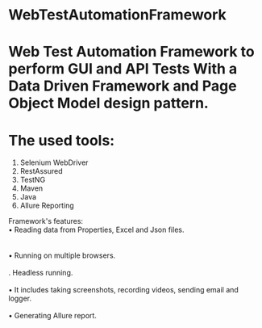 # WebTestAutomationFramework
# Web Test Automation Framework to perform GUI and API Tests With a Data Driven Framework and Page Object Model design pattern.

# The used tools:<br/>
1. Selenium WebDriver<br/>
2. RestAssured<br/>
3. TestNG <br/>
4. Maven<br/>
5. Java <br/>
6. Allure Reporting<br/>

Framework's features:<br/>
•	Reading data from Properties, Excel and Json files.<br/><br/><br/>
•	Running on multiple browsers.<br/><br/>
. Headless running.<br/><br/>
•	It includes taking screenshots, recording videos, sending email and logger.<br/><br/>
•	Generating Allure report.<br/><br/>



